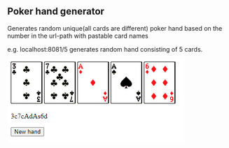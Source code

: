 ## Poker hand generator

Generates random unique(all cards are different) poker hand based on the number in the url-path
with pastable card names

e.g. localhost:8081/5 generates random hand consisting of 5 cards.

![Alt text](example/example.png?raw=true)